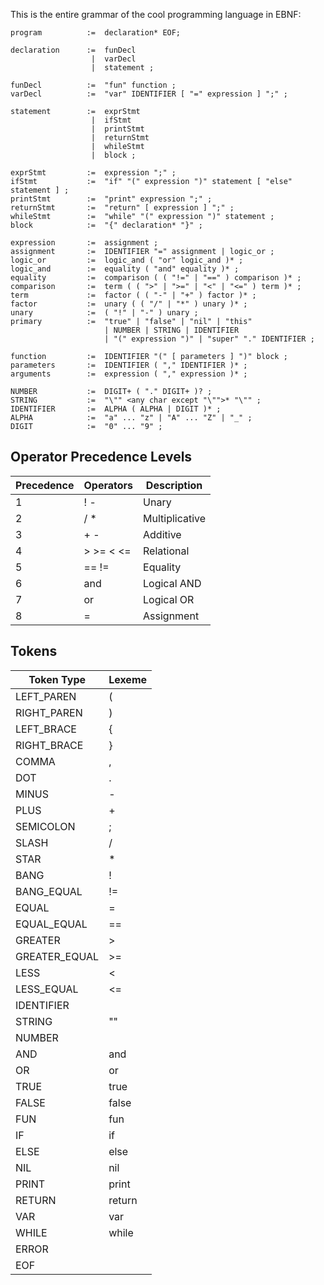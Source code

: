 This is the entire grammar of the cool programming language in EBNF:
```
program          :=  declaration* EOF;

declaration      :=  funDecl
                  |  varDecl
                  |  statement ;

funDecl          :=  "fun" function ;
varDecl          :=  "var" IDENTIFIER [ "=" expression ] ";" ;

statement        :=  exprStmt
                  |  ifStmt
                  |  printStmt 
                  |  returnStmt 
                  |  whileStmt 
                  |  block ;
                  
exprStmt         :=  expression ";" ;
ifStmt           :=  "if" "(" expression ")" statement [ "else" statement ] ;
printStmt        :=  "print" expression ";" ;
returnStmt       :=  "return" [ expression ] ";" ;
whileStmt        :=  "while" "(" expression ")" statement ;
block            :=  "{" declaration* "}" ;

expression       :=  assignment ;
assignment       :=  IDENTIFIER "=" assignment | logic_or ;
logic_or         :=  logic_and ( "or" logic_and )* ;
logic_and        :=  equality ( "and" equality )* ;
equality         :=  comparison ( ( "!=" | "==" ) comparison )* ;
comparison       :=  term ( ( ">" | ">=" | "<" | "<=" ) term )* ;
term             :=  factor ( ( "-" | "+" ) factor )* ;
factor           :=  unary ( ( "/" | "*" ) unary )* ;
unary            :=  ( "!" | "-" ) unary ;
primary          :=  "true" | "false" | "nil" | "this"
                     | NUMBER | STRING | IDENTIFIER 
                     | "(" expression ")" | "super" "." IDENTIFIER ;

function         :=  IDENTIFIER "(" [ parameters ] ")" block ;
parameters       :=  IDENTIFIER ( "," IDENTIFIER )* ;
arguments        :=  expression ( "," expression )* ;

NUMBER           :=  DIGIT+ ( "." DIGIT+ )? ;
STRING           :=  "\"" <any char except "\"">* "\"" ;
IDENTIFIER       :=  ALPHA ( ALPHA | DIGIT )* ;
ALPHA            :=  "a" ... "z" | "A" ... "Z" | "_" ;
DIGIT            :=  "0" ... "9" ;
```


## Operator Precedence Levels
| Precedence | Operators | Description    |
|------------|-----------|----------------|
| 1          | ! -       | Unary          |
| 2          | / *       | Multiplicative |
| 3          | + -       | Additive       |
| 4          | > >= < <= | Relational     |
| 5          | == !=     | Equality       |
| 6          | and       | Logical AND    |
| 7          | or        | Logical OR     |
| 8          | =         | Assignment     |


## Tokens
| Token Type    | Lexeme    |
|---------------|-----------|
| LEFT_PAREN    | (         |
| RIGHT_PAREN   | )         |
| LEFT_BRACE    | {         |
| RIGHT_BRACE   | }         |
| COMMA         | ,         |
| DOT           | .         |
| MINUS         | -         |
| PLUS          | +         |
| SEMICOLON     | ;         |
| SLASH         | /         |
| STAR          | *         |
| BANG          | !         |
| BANG_EQUAL    | !=        |
| EQUAL         | =         |
| EQUAL_EQUAL   | ==        |
| GREATER       | \>        |
| GREATER_EQUAL | \>=       |
| LESS          | <         |
| LESS_EQUAL    | <=        |
| IDENTIFIER    | <chars>   |
| STRING        | "<chars>" |
| NUMBER        | <digits>  |
| AND           | and       |
| OR            | or        |
| TRUE          | true      |
| FALSE         | false     |
| FUN           | fun       |
| IF            | if        |
| ELSE          | else      |
| NIL           | nil       |
| PRINT         | print     |
| RETURN        | return    |
| VAR           | var       |
| WHILE         | while     |
| ERROR         |           |
| EOF           |           |


